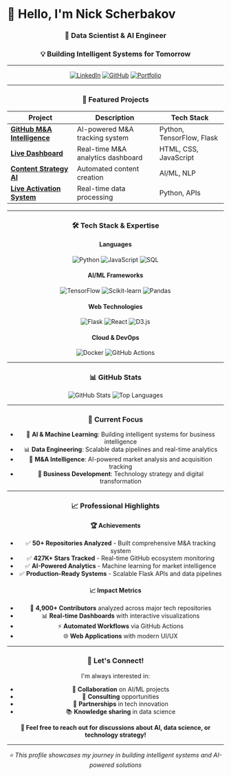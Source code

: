 # 👋 Hello, I'm Nick Scherbakov

<div align="center">

### 🚀 Data Scientist & AI Engineer
### 💡 Building Intelligent Systems for Tomorrow

---

[![LinkedIn](https://img.shields.io/badge/LinkedIn-0077B5?style=for-the-badge&logo=linkedin&logoColor=white)](https://linkedin.com/in/nickscherbakov)
[![GitHub](https://img.shields.io/badge/GitHub-100000?style=for-the-badge&logo=github&logoColor=white)](https://github.com/NickScherbakov)
[![Portfolio](https://img.shields.io/badge/Portfolio-FF5722?style=for-the-badge&logo=todoist&logoColor=white)](https://nickscherbakov.dev)

---

### 📁 Featured Projects

<div align="center">

| Project | Description | Tech Stack |
|---------|-------------|------------|
| **[GitHub M&A Intelligence](MA_INTELLIGENCE.md)** | AI-powered M&A tracking system | Python, TensorFlow, Flask |
| **[Live Dashboard](https://nickscherbakov.github.io/NickScherbakov/)** | Real-time M&A analytics dashboard | HTML, CSS, JavaScript |
| **[Content Strategy AI](content_calendar.json)** | Automated content creation | AI/ML, NLP |
| **[Live Activation System](live_activation.py)** | Real-time data processing | Python, APIs |

</div>

---

### 🛠️ Tech Stack & Expertise

<div align="center">

#### Languages
![Python](https://img.shields.io/badge/Python-3776AB?style=for-the-badge&logo=python&logoColor=white)
![JavaScript](https://img.shields.io/badge/JavaScript-F7DF1E?style=for-the-badge&logo=javascript&logoColor=black)
![SQL](https://img.shields.io/badge/SQL-4479A1?style=for-the-badge&logo=mysql&logoColor=white)

#### AI/ML Frameworks
![TensorFlow](https://img.shields.io/badge/TensorFlow-FF6F00?style=for-the-badge&logo=tensorflow&logoColor=white)
![Scikit-learn](https://img.shields.io/badge/scikit--learn-F7931E?style=for-the-badge&logo=scikit-learn&logoColor=white)
![Pandas](https://img.shields.io/badge/pandas-150458?style=for-the-badge&logo=pandas&logoColor=white)

#### Web Technologies
![Flask](https://img.shields.io/badge/Flask-000000?style=for-the-badge&logo=flask&logoColor=white)
![React](https://img.shields.io/badge/React-61DAFB?style=for-the-badge&logo=react&logoColor=black)
![D3.js](https://img.shields.io/badge/D3.js-F9A03C?style=for-the-badge&logo=d3.js&logoColor=white)

#### Cloud & DevOps
![Docker](https://img.shields.io/badge/Docker-2496ED?style=for-the-badge&logo=docker&logoColor=white)
![GitHub Actions](https://img.shields.io/badge/GitHub_Actions-2088FF?style=for-the-badge&logo=github-actions&logoColor=white)

</div>

---

### 📊 GitHub Stats

<div align="center">

![GitHub Stats](https://github-readme-stats.vercel.app/api?username=NickScherbakov&show_icons=true&theme=dark&hide_border=true)
![Top Languages](https://github-readme-stats.vercel.app/api/top-langs/?username=NickScherbakov&layout=compact&theme=dark&hide_border=true)

</div>

---

### 🎯 Current Focus

- 🤖 **AI & Machine Learning**: Building intelligent systems for business intelligence
- 📊 **Data Engineering**: Scalable data pipelines and real-time analytics
- 🚀 **M&A Intelligence**: AI-powered market analysis and acquisition tracking
- 💼 **Business Development**: Technology strategy and digital transformation

---

### 📈 Professional Highlights

<div align="center">

#### 🏆 Achievements
- ✅ **50+ Repositories Analyzed** - Built comprehensive M&A tracking system
- ✅ **427K+ Stars Tracked** - Real-time GitHub ecosystem monitoring
- ✅ **AI-Powered Analytics** - Machine learning for market intelligence
- ✅ **Production-Ready Systems** - Scalable Flask APIs and data pipelines

#### 📈 Impact Metrics
- 👥 **4,900+ Contributors** analyzed across major tech repositories
- 📊 **Real-time Dashboards** with interactive visualizations
- ⚡ **Automated Workflows** via GitHub Actions
- 🌐 **Web Applications** with modern UI/UX

</div>

---

### 🤝 Let's Connect!

I'm always interested in:
- 🤝 **Collaboration** on AI/ML projects
- 💼 **Consulting** opportunities
- 🚀 **Partnerships** in tech innovation
- 📚 **Knowledge sharing** in data science

<div align="center">

**💬 Feel free to reach out for discussions about AI, data science, or technology strategy!**

---

*⭐ This profile showcases my journey in building intelligent systems and AI-powered solutions*

</div>